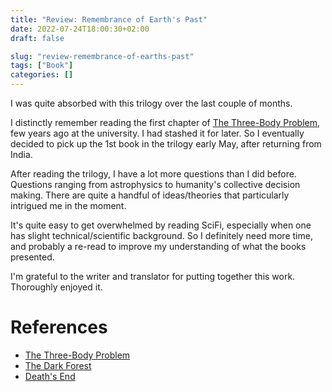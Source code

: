```yaml
---
title: "Review: Remembrance of Earth's Past"
date: 2022-07-24T18:00:30+02:00
draft: false

slug: "review-remembrance-of-earths-past" 
tags: ["Book"]
categories: []
---
```


I was quite absorbed with this trilogy over the last couple of months.

I distinctly remember reading the first chapter of [The Three-Body Problem](https://en.wikipedia.org/wiki/The_Three-Body_Problem_(novel)), few years ago at the university. I had stashed it for later. So I eventually decided to pick up the 1st book in the trilogy early May, after returning from India.  

After reading the trilogy, I have a lot more questions than I did before.
Questions ranging from astrophysics to humanity's collective decision making.
There are quite a handful of ideas/theories that particularly intrigued me in the moment.

It's quite easy to get overwhelmed by reading SciFi, especially when one has slight technical/scientific background. So I definitely need more time, and probably a re-read to improve my understanding of what the books presented.

I'm grateful to the writer and translator for putting together this work.
Thoroughly enjoyed it.

# References

- [The Three-Body Problem](https://en.wikipedia.org/wiki/The_Three-Body_Problem_(novel))
- [The Dark Forest](https://en.wikipedia.org/wiki/The_Dark_Forest)
- [Death's End](https://en.wikipedia.org/wiki/Death%27s_End)